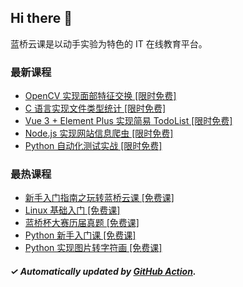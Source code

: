 ## Hi there 👋

蓝桥云课是以动手实验为特色的 IT 在线教育平台。

### 最新课程

<!-- LATEST:START -->
- [OpenCV 实现面部特征交换 [限时免费]](https://www.lanqiao.cn/courses/686/)
- [C 语言实现文件类型统计 [限时免费]](https://www.lanqiao.cn/courses/582/)
- [Vue 3 + Element Plus 实现简易 TodoList [限时免费]](https://www.lanqiao.cn/courses/3896/)
- [Node.js 实现网站信息爬虫 [限时免费]](https://www.lanqiao.cn/courses/1290/)
- [Python 自动化测试实战 [限时免费]](https://www.lanqiao.cn/courses/1163/)
<!-- LATEST:END -->

### 最热课程

<!-- HOTEST:START -->
- [新手入门指南之玩转蓝桥云课 [免费课]](https://www.lanqiao.cn/courses/63/)
- [Linux 基础入门 [免费课]](https://www.lanqiao.cn/courses/1/)
- [蓝桥杯大赛历届真题 [免费课]](https://www.lanqiao.cn/courses/2786/)
- [Python 新手入门课 [免费课]](https://www.lanqiao.cn/courses/1330/)
- [Python 实现图片转字符画 [免费课]](https://www.lanqiao.cn/courses/370/)
<!-- HOTEST:END -->

##### ✓ Automatically updated by [GitHub Action](https://github.com/lanqiao-courses/.github/actions/workflows/update.yml).
